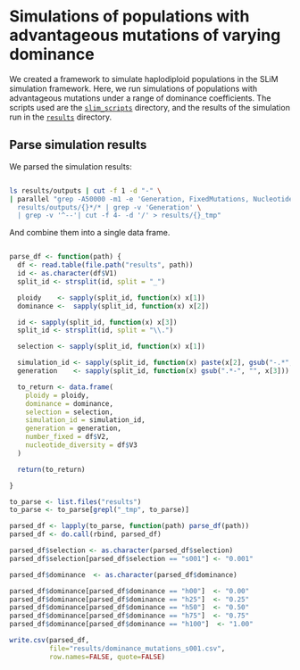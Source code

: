 # Simulations of populations with advantageous mutations of varying dominance

We created a framework to simulate haplodiploid populations in the SLiM simulation framework. Here, we run simulations of populations with advantageous mutations under a range of dominance coefficients. The scripts used are the [`slim_scripts`](slim_scripts/) directory, and the results of the simulation run in the [`results`](results/) directory.

## Parse simulation results

We parsed the simulation results:

```sh

ls results/outputs | cut -f 1 -d "-" \
| parallel "grep -A50000 -m1 -e 'Generation, FixedMutations, NucleotideHeterozygosity' \
  results/outputs/{}*/* | grep -v 'Generation' \
  | grep -v '^--'| cut -f 4- -d '/' > results/{}_tmp"

```

And combine them into a single data frame.

```r

parse_df <- function(path) {
  df <- read.table(file.path("results", path))
  id <- as.character(df$V1)
  split_id <- strsplit(id, split = "_")

  ploidy    <- sapply(split_id, function(x) x[1])
  dominance <-  sapply(split_id, function(x) x[2])

  id <- sapply(split_id, function(x) x[3])
  split_id <- strsplit(id, split = "\\.")

  selection <- sapply(split_id, function(x) x[1])

  simulation_id <- sapply(split_id, function(x) paste(x[2], gsub("-.*", "", x[3]), sep = "_"))
  generation    <- sapply(split_id, function(x) gsub(".*-", "", x[3]))

  to_return <- data.frame(
    ploidy = ploidy,
    dominance = dominance,
    selection = selection,
    simulation_id = simulation_id,
    generation = generation,
    number_fixed = df$V2,
    nucleotide_diversity = df$V3
  )

  return(to_return)

}

to_parse <- list.files("results")
to_parse <- to_parse[grepl("_tmp", to_parse)]

parsed_df <- lapply(to_parse, function(path) parse_df(path))
parsed_df <- do.call(rbind, parsed_df)

parsed_df$selection <- as.character(parsed_df$selection)
parsed_df$selection[parsed_df$selection == "s001"] <- "0.001"

parsed_df$dominance  <- as.character(parsed_df$dominance)

parsed_df$dominance[parsed_df$dominance == "h00"]  <- "0.00"
parsed_df$dominance[parsed_df$dominance == "h25"]  <- "0.25"
parsed_df$dominance[parsed_df$dominance == "h50"]  <- "0.50"
parsed_df$dominance[parsed_df$dominance == "h75"]  <- "0.75"
parsed_df$dominance[parsed_df$dominance == "h100"]  <- "1.00"

write.csv(parsed_df,
          file="results/dominance_mutations_s001.csv",
          row.names=FALSE, quote=FALSE)

```
